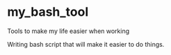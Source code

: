 # my_bash_tool
Tools to make my life easier when working

Writing bash script that will make it easier to do things.
